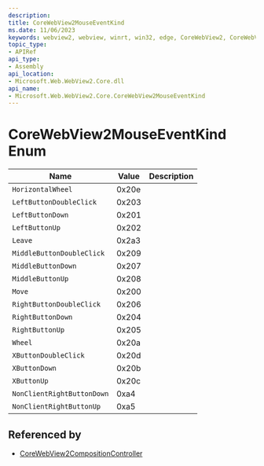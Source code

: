 ```yaml
---
description: 
title: CoreWebView2MouseEventKind
ms.date: 11/06/2023
keywords: webview2, webview, winrt, win32, edge, CoreWebView2, CoreWebView2Controller, browser control, edge html, CoreWebView2MouseEventKind
topic_type:
- APIRef
api_type:
- Assembly
api_location:
- Microsoft.Web.WebView2.Core.dll
api_name:
- Microsoft.Web.WebView2.Core.CoreWebView2MouseEventKind
---
```


# CoreWebView2MouseEventKind Enum

| Name |  Value | Description |
|--|--|--|
|`HorizontalWheel` | 0x20e  |  |
|`LeftButtonDoubleClick` | 0x203  |  |
|`LeftButtonDown` | 0x201  |  |
|`LeftButtonUp` | 0x202  |  |
|`Leave` | 0x2a3  |  |
|`MiddleButtonDoubleClick` | 0x209  |  |
|`MiddleButtonDown` | 0x207  |  |
|`MiddleButtonUp` | 0x208  |  |
|`Move` | 0x200  |  |
|`RightButtonDoubleClick` | 0x206  |  |
|`RightButtonDown` | 0x204  |  |
|`RightButtonUp` | 0x205  |  |
|`Wheel` | 0x20a  |  |
|`XButtonDoubleClick` | 0x20d  |  |
|`XButtonDown` | 0x20b  |  |
|`XButtonUp` | 0x20c  |  |
|`NonClientRightButtonDown` | 0xa4  |  |
|`NonClientRightButtonUp` | 0xa5  |  |


## Referenced by

- [CoreWebView2CompositionController](corewebview2compositioncontroller.md)
